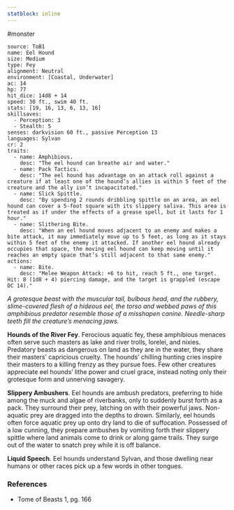 ```yaml
---
statblock: inline
---
```

 #monster 

```statblock
source: ToB1
name: Eel Hound
size: Medium
type: Fey
alignment: Neutral
environment: [Coastal, Underwater]
ac: 14
hp: 77
hit_dice: 14d8 + 14
speed: 30 ft., swim 40 ft.
stats: [19, 16, 13, 6, 13, 16]
skillsaves:
  - Perception: 3
  - Stealth: 5
senses: darkvision 60 ft., passive Perception 13
languages: Sylvan
cr: 2
traits:
  - name: Amphibious.
    desc: "The eel hound can breathe air and water."
  - name: Pack Tactics.
    desc: "The eel hound has advantage on an attack roll against a creature if at least one of the hound’s allies is within 5 feet of the creature and the ally isn’t incapacitated."
  - name: Slick Spittle.
    desc: "By spending 2 rounds dribbling spittle on an area, an eel hound can cover a 5-foot square with its slippery saliva. This area is treated as if under the effects of a grease spell, but it lasts for 1 hour."
  - name: Slithering Bite.
    desc: "When an eel hound moves adjacent to an enemy and makes a bite attack, it may immediately move up to 5 feet, as long as it stays within 5 feet of the enemy it attacked. If another eel hound already occupies that space, the moving eel hound can keep moving until it reaches an empty space that’s still adjacent to that same enemy."
actions:
  - name: Bite.
    desc: "Melee Weapon Attack: +6 to hit, reach 5 ft., one target. Hit: 8 (1d8 + 4) piercing damage, and the target is grappled (escape DC 14)."
```

_A grotesque beast with the muscular tail, bulbous head, and the rubbery, slime-covered flesh of a hideous eel, the torso and webbed paws of this amphibious predator resemble those of a misshapen canine. Needle-sharp teeth fill the creature’s menacing jaws._

**Hounds of the River Fey**. Ferocious aquatic fey, these amphibious menaces often serve such masters as lake and river trolls, lorelei, and nixies. Predatory beasts as dangerous on land as they are in the water, they share their masters’ capricious cruelty. The hounds’ chilling hunting cries inspire their masters to a killing frenzy as they pursue foes. Few other creatures appreciate eel hounds’ lithe power and cruel grace, instead noting only their grotesque form and unnerving savagery.

**Slippery Ambushers**. Eel hounds are ambush predators, preferring to hide among the muck and algae of riverbanks, only to suddenly burst forth as a pack. They surround their prey, latching on with their powerful jaws. Non-aquatic prey are dragged into the depths to drown. Similarly, eel hounds often force aquatic prey up onto dry land to die of suffocation.
Possessed of a low cunning, they prepare ambushes by vomiting forth their slippery spittle where land animals come to drink or along game trails. They surge out of the water to snatch prey while it is off balance.

**Liquid Speech**. Eel hounds understand Sylvan, and those dwelling near humans or other races pick up a few words in other tongues.

### References

* Tome of Beasts 1, pg. 166
